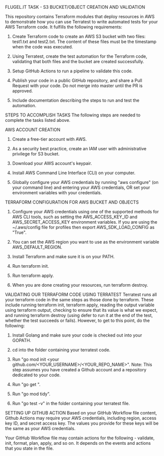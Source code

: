 FLUGEL.IT TASK - S3 BUCKET/OBJECT CREATION AND VALIDATION

This repository contains Terraform modules that deploy resources in AWS to demonstrate how you can use Terratest to write automated tests for your AWS Terraform code. It fulfills the following requirements:

1. Create Terraform code to create an AWS S3 bucket with two files: test1.txt and test2.txt. The content of these files must be the timestamp when the code was executed.

2. Using Terratest, create the test automation for the Terraform code, validating that both files and the bucket are created successfully. 

3. Setup GitHub Actions to run a pipeline to validate this code.

4. Publish your code in a public GitHub repository, and share a Pull Request with your code. Do not merge into master until the PR is approved.

5. Include documentation describing the steps to run and test the automation.


STEPS TO ACCOMPLISH TASKS
The following steps are needed to complete the tasks listed above.


AWS ACCOUNT CREATION
1. Create a free-tier account with AWS.

2. As a security best practice, create an IAM user with administrative privilege for S3 bucket.

3. Download your AWS account's keypair.

4. Install AWS Command Line Interface (CLI) on your computer.

5. Globally configure your AWS credentials by running "aws configure"  (on your command line) and entering your AWS credentials, OR set your environment variables with your credentials.


TERRAFORM CONFIGURATION FOR AWS BUCKET AND OBJECTS
1. Configure your AWS credentials using one of the supported methods for AWS CLI tools, such as setting the AWS_ACCESS_KEY_ID and AWS_SECRET_ACCESS_KEY environment variables. If you are using the ~/.aws/config file for profiles then export AWS_SDK_LOAD_CONFIG as "True".

2. You can set the AWS region you want to use as the environment variable AWS_DEFAULT_REGION.

3. Install Terraform and make sure it is on your PATH.

4. Run terraform init.

5. Run terraform apply.

6. When you are done creating your resources, run terraform destroy.



VALIDATING OUR TERRAFORM CODE USING TERRATEST
Terratest runs all your terraform code in the same steps as those done by terraform. These include running terraform init, terraform apply, reading the output variable using terraform output, checking to ensure that its value is what we expect, and running terraform destroy (using defer to run it at the end of the test, whether the test succeeds or fails). However, to get to this point, do the following:

1. Install Golang and make sure your code is checked out into your GOPATH.

2. cd into the folder containing your terratest code.

3. Run "go mod init <your github.com/<YOUR_USERNAME>/<YOUR_REPO_NAME>".
Note: This step assumes you have created a Github account and a repository dedicated to your code.

4. Run "go get <packages required to run your test>".

5. Run "go mod tidy".

6. Run "go test -v" in the folder containing your terratest file.



SETTING UP GITHUB ACTION
Based on your GitHub Workflow file content, Github Actions may require your AWS credentials, including region, access key ID, and secret access key. The values you provide for these keys will be the same as your AWS credentials.

Your GitHub Workflow file may contain actions for the following - validate, init, format, plan, apply, and so on. It depends on the events and actions that you state in the file.
